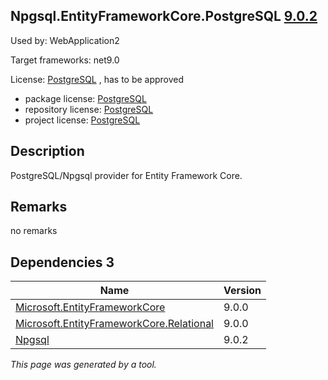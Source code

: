 Npgsql.EntityFrameworkCore.PostgreSQL [9.0.2](https://www.nuget.org/packages/Npgsql.EntityFrameworkCore.PostgreSQL/9.0.2)
--------------------

Used by: WebApplication2

Target frameworks: net9.0

License: [PostgreSQL](../../../../licenses/postgresql) , has to be approved

- package license: [PostgreSQL](https://licenses.nuget.org/PostgreSQL) 
- repository license: [PostgreSQL](https://github.com/npgsql/efcore.pg) 
- project license: [PostgreSQL](https://github.com/npgsql/efcore.pg) 

Description
-----------
PostgreSQL/Npgsql provider for Entity Framework Core.

Remarks
-----------
no remarks


Dependencies 3
-----------

|Name|Version|
|----------|:----|
|[Microsoft.EntityFrameworkCore](../../../../packages/nuget.org/microsoft.entityframeworkcore/9.0.0)|9.0.0|
|[Microsoft.EntityFrameworkCore.Relational](../../../../packages/nuget.org/microsoft.entityframeworkcore.relational/9.0.0)|9.0.0|
|[Npgsql](../../../../packages/nuget.org/npgsql/9.0.2)|9.0.2|

*This page was generated by a tool.*
